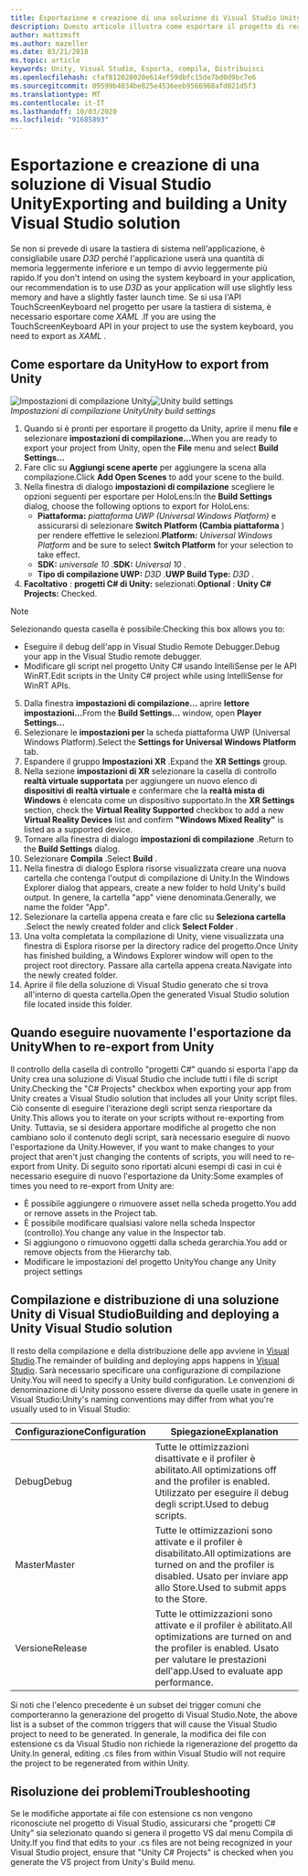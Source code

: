 ```yaml
---
title: Esportazione e creazione di una soluzione di Visual Studio Unity
description: Questo articolo illustra come esportare il progetto di realtà mista da Unity, in modo da poter compilare e distribuire in Visual Studio.
author: mattzmsft
ms.author: mazeller
ms.date: 03/21/2018
ms.topic: article
keywords: Unity, Visual Studio, Esporta, compila, Distribuisci
ms.openlocfilehash: cfaf812020020e614ef59dbfc15de7bd0d9bc7e6
ms.sourcegitcommit: 09599b4034be825e4536eeb9566968afd021d5f3
ms.translationtype: MT
ms.contentlocale: it-IT
ms.lasthandoff: 10/03/2020
ms.locfileid: "91685893"
---
```

# <a name="exporting-and-building-a-unity-visual-studio-solution"></a><span data-ttu-id="9df63-104">Esportazione e creazione di una soluzione di Visual Studio Unity</span><span class="sxs-lookup"><span data-stu-id="9df63-104">Exporting and building a Unity Visual Studio solution</span></span>

<span data-ttu-id="9df63-105">Se non si prevede di usare la tastiera di sistema nell'applicazione, è consigliabile usare *D3D* perché l'applicazione userà una quantità di memoria leggermente inferiore e un tempo di avvio leggermente più rapido.</span><span class="sxs-lookup"><span data-stu-id="9df63-105">If you don't intend on using the system keyboard in your application, our recommendation is to use *D3D* as your application will use slightly less memory and have a slightly faster launch time.</span></span> <span data-ttu-id="9df63-106">Se si usa l'API TouchScreenKeyboard nel progetto per usare la tastiera di sistema, è necessario esportare come *XAML* .</span><span class="sxs-lookup"><span data-stu-id="9df63-106">If you are using the TouchScreenKeyboard API in your project to use the system keyboard, you need to export as *XAML* .</span></span>

## <a name="how-to-export-from-unity"></a><span data-ttu-id="9df63-107">Come esportare da Unity</span><span class="sxs-lookup"><span data-stu-id="9df63-107">How to export from Unity</span></span>

<span data-ttu-id="9df63-108">![Impostazioni di compilazione Unity](images/unitybuildsettings-300px.png)</span><span class="sxs-lookup"><span data-stu-id="9df63-108">![Unity build settings](images/unitybuildsettings-300px.png)</span></span><br>
<span data-ttu-id="9df63-109">*Impostazioni di compilazione Unity*</span><span class="sxs-lookup"><span data-stu-id="9df63-109">*Unity build settings*</span></span>

1. <span data-ttu-id="9df63-110">Quando si è pronti per esportare il progetto da Unity, aprire il menu **file** e selezionare **impostazioni di compilazione...**</span><span class="sxs-lookup"><span data-stu-id="9df63-110">When you are ready to export your project from Unity, open the **File** menu and select **Build Settings...**</span></span>
2. <span data-ttu-id="9df63-111">Fare clic su **Aggiungi scene aperte** per aggiungere la scena alla compilazione.</span><span class="sxs-lookup"><span data-stu-id="9df63-111">Click **Add Open Scenes** to add your scene to the build.</span></span>
3. <span data-ttu-id="9df63-112">Nella finestra di dialogo **impostazioni di compilazione** scegliere le opzioni seguenti per esportare per HoloLens:</span><span class="sxs-lookup"><span data-stu-id="9df63-112">In the **Build Settings** dialog, choose the following options to export for HoloLens:</span></span>
   * <span data-ttu-id="9df63-113">**Piattaforma:** *piattaforma UWP (Universal Windows Platform)* e assicurarsi di selezionare **Switch Platform (Cambia piattaforma** ) per rendere effettive le selezioni.</span><span class="sxs-lookup"><span data-stu-id="9df63-113">**Platform:** *Universal Windows Platform* and be sure to select **Switch Platform** for your selection to take effect.</span></span>
   * <span data-ttu-id="9df63-114">**SDK:** *universale 10* .</span><span class="sxs-lookup"><span data-stu-id="9df63-114">**SDK:** *Universal 10* .</span></span>
   * <span data-ttu-id="9df63-115">**Tipo di compilazione UWP:** *D3D* .</span><span class="sxs-lookup"><span data-stu-id="9df63-115">**UWP Build Type:** *D3D* .</span></span>
4. <span data-ttu-id="9df63-116">**Facoltativo** : **progetti C# di Unity:** selezionati.</span><span class="sxs-lookup"><span data-stu-id="9df63-116">**Optional** : **Unity C# Projects:** Checked.</span></span>

>[!NOTE]
><span data-ttu-id="9df63-117">Selezionando questa casella è possibile:</span><span class="sxs-lookup"><span data-stu-id="9df63-117">Checking this box allows you to:</span></span>
>* <span data-ttu-id="9df63-118">Eseguire il debug dell'app in Visual Studio Remote Debugger.</span><span class="sxs-lookup"><span data-stu-id="9df63-118">Debug your app in the Visual Studio remote debugger.</span></span>
>* <span data-ttu-id="9df63-119">Modificare gli script nel progetto Unity C# usando IntelliSense per le API WinRT.</span><span class="sxs-lookup"><span data-stu-id="9df63-119">Edit scripts in the Unity C# project while using IntelliSense for WinRT APIs.</span></span>

5. <span data-ttu-id="9df63-120">Dalla finestra **impostazioni di compilazione...** aprire **lettore impostazioni...**</span><span class="sxs-lookup"><span data-stu-id="9df63-120">From the **Build Settings...** window, open **Player Settings...**</span></span>
6. <span data-ttu-id="9df63-121">Selezionare le **impostazioni per** la scheda piattaforma UWP (Universal Windows Platform).</span><span class="sxs-lookup"><span data-stu-id="9df63-121">Select the **Settings for Universal Windows Platform** tab.</span></span>
7. <span data-ttu-id="9df63-122">Espandere il gruppo **Impostazioni XR** .</span><span class="sxs-lookup"><span data-stu-id="9df63-122">Expand the **XR Settings** group.</span></span>
8. <span data-ttu-id="9df63-123">Nella sezione **impostazioni di XR** selezionare la casella di controllo **realtà virtuale supportata** per aggiungere un nuovo elenco di **dispositivi di realtà virtuale** e confermare che la **realtà mista di Windows** è elencata come un dispositivo supportato.</span><span class="sxs-lookup"><span data-stu-id="9df63-123">In the **XR Settings** section, check the **Virtual Reality Supported** checkbox to add a new **Virtual Reality Devices** list and confirm **"Windows Mixed Reality"** is listed as a supported device.</span></span>
9. <span data-ttu-id="9df63-124">Tornare alla finestra di dialogo **impostazioni di compilazione** .</span><span class="sxs-lookup"><span data-stu-id="9df63-124">Return to the **Build Settings** dialog.</span></span>
10. <span data-ttu-id="9df63-125">Selezionare **Compila** .</span><span class="sxs-lookup"><span data-stu-id="9df63-125">Select **Build** .</span></span>
11. <span data-ttu-id="9df63-126">Nella finestra di dialogo Esplora risorse visualizzata creare una nuova cartella che contenga l'output di compilazione di Unity.</span><span class="sxs-lookup"><span data-stu-id="9df63-126">In the Windows Explorer dialog that appears, create a new folder to hold Unity's build output.</span></span> <span data-ttu-id="9df63-127">In genere, la cartella "app" viene denominata.</span><span class="sxs-lookup"><span data-stu-id="9df63-127">Generally, we name the folder "App".</span></span>
12. <span data-ttu-id="9df63-128">Selezionare la cartella appena creata e fare clic su **Seleziona cartella** .</span><span class="sxs-lookup"><span data-stu-id="9df63-128">Select the newly created folder and click **Select Folder** .</span></span>
13. <span data-ttu-id="9df63-129">Una volta completata la compilazione di Unity, viene visualizzata una finestra di Esplora risorse per la directory radice del progetto.</span><span class="sxs-lookup"><span data-stu-id="9df63-129">Once Unity has finished building, a Windows Explorer window will open to the project root directory.</span></span> <span data-ttu-id="9df63-130">Passare alla cartella appena creata.</span><span class="sxs-lookup"><span data-stu-id="9df63-130">Navigate into the newly created folder.</span></span>
14. <span data-ttu-id="9df63-131">Aprire il file della soluzione di Visual Studio generato che si trova all'interno di questa cartella.</span><span class="sxs-lookup"><span data-stu-id="9df63-131">Open the generated Visual Studio solution file located inside this folder.</span></span>

## <a name="when-to-re-export-from-unity"></a><span data-ttu-id="9df63-132">Quando eseguire nuovamente l'esportazione da Unity</span><span class="sxs-lookup"><span data-stu-id="9df63-132">When to re-export from Unity</span></span>

<span data-ttu-id="9df63-133">Il controllo della casella di controllo "progetti C#" quando si esporta l'app da Unity crea una soluzione di Visual Studio che include tutti i file di script Unity.</span><span class="sxs-lookup"><span data-stu-id="9df63-133">Checking the "C# Projects" checkbox when exporting your app from Unity creates a Visual Studio solution that includes all your Unity script files.</span></span> <span data-ttu-id="9df63-134">Ciò consente di eseguire l'iterazione degli script senza riesportare da Unity.</span><span class="sxs-lookup"><span data-stu-id="9df63-134">This allows you to iterate on your scripts without re-exporting from Unity.</span></span> <span data-ttu-id="9df63-135">Tuttavia, se si desidera apportare modifiche al progetto che non cambiano solo il contenuto degli script, sarà necessario eseguire di nuovo l'esportazione da Unity.</span><span class="sxs-lookup"><span data-stu-id="9df63-135">However, if you want to make changes to your project that aren't just changing the contents of scripts, you will need to re-export from Unity.</span></span> <span data-ttu-id="9df63-136">Di seguito sono riportati alcuni esempi di casi in cui è necessario eseguire di nuovo l'esportazione da Unity:</span><span class="sxs-lookup"><span data-stu-id="9df63-136">Some examples of times you need to re-export from Unity are:</span></span>
* <span data-ttu-id="9df63-137">È possibile aggiungere o rimuovere asset nella scheda progetto.</span><span class="sxs-lookup"><span data-stu-id="9df63-137">You add or remove assets in the Project tab.</span></span>
* <span data-ttu-id="9df63-138">È possibile modificare qualsiasi valore nella scheda Inspector (controllo).</span><span class="sxs-lookup"><span data-stu-id="9df63-138">You change any value in the Inspector tab.</span></span>
* <span data-ttu-id="9df63-139">Si aggiungono o rimuovono oggetti dalla scheda gerarchia.</span><span class="sxs-lookup"><span data-stu-id="9df63-139">You add or remove objects from the Hierarchy tab.</span></span>
* <span data-ttu-id="9df63-140">Modificare le impostazioni del progetto Unity</span><span class="sxs-lookup"><span data-stu-id="9df63-140">You change any Unity project settings</span></span>

## <a name="building-and-deploying-a-unity-visual-studio-solution"></a><span data-ttu-id="9df63-141">Compilazione e distribuzione di una soluzione Unity di Visual Studio</span><span class="sxs-lookup"><span data-stu-id="9df63-141">Building and deploying a Unity Visual Studio solution</span></span>

<span data-ttu-id="9df63-142">Il resto della compilazione e della distribuzione delle app avviene in [Visual Studio](../platform-capabilities-and-apis/using-visual-studio.md).</span><span class="sxs-lookup"><span data-stu-id="9df63-142">The remainder of building and deploying apps happens in [Visual Studio](../platform-capabilities-and-apis/using-visual-studio.md).</span></span> <span data-ttu-id="9df63-143">Sarà necessario specificare una configurazione di compilazione Unity.</span><span class="sxs-lookup"><span data-stu-id="9df63-143">You will need to specify a Unity build configuration.</span></span> <span data-ttu-id="9df63-144">Le convenzioni di denominazione di Unity possono essere diverse da quelle usate in genere in Visual Studio:</span><span class="sxs-lookup"><span data-stu-id="9df63-144">Unity's naming conventions may differ from what you're usually used to in Visual Studio:</span></span>

|  <span data-ttu-id="9df63-145">Configurazione</span><span class="sxs-lookup"><span data-stu-id="9df63-145">Configuration</span></span>  |  <span data-ttu-id="9df63-146">Spiegazione</span><span class="sxs-lookup"><span data-stu-id="9df63-146">Explanation</span></span> | 
|----------|----------|
|  <span data-ttu-id="9df63-147">Debug</span><span class="sxs-lookup"><span data-stu-id="9df63-147">Debug</span></span>  |  <span data-ttu-id="9df63-148">Tutte le ottimizzazioni disattivate e il profiler è abilitato.</span><span class="sxs-lookup"><span data-stu-id="9df63-148">All optimizations off and the profiler is enabled.</span></span> <span data-ttu-id="9df63-149">Utilizzato per eseguire il debug degli script.</span><span class="sxs-lookup"><span data-stu-id="9df63-149">Used to debug scripts.</span></span> | 
|  <span data-ttu-id="9df63-150">Master</span><span class="sxs-lookup"><span data-stu-id="9df63-150">Master</span></span>  |  <span data-ttu-id="9df63-151">Tutte le ottimizzazioni sono attivate e il profiler è disabilitato.</span><span class="sxs-lookup"><span data-stu-id="9df63-151">All optimizations are turned on and the profiler is disabled.</span></span> <span data-ttu-id="9df63-152">Usato per inviare app allo Store.</span><span class="sxs-lookup"><span data-stu-id="9df63-152">Used to submit apps to the Store.</span></span> | 
|  <span data-ttu-id="9df63-153">Versione</span><span class="sxs-lookup"><span data-stu-id="9df63-153">Release</span></span>  |  <span data-ttu-id="9df63-154">Tutte le ottimizzazioni sono attivate e il profiler è abilitato.</span><span class="sxs-lookup"><span data-stu-id="9df63-154">All optimizations are turned on and the profiler is enabled.</span></span> <span data-ttu-id="9df63-155">Usato per valutare le prestazioni dell'app.</span><span class="sxs-lookup"><span data-stu-id="9df63-155">Used to evaluate app performance.</span></span> | 

<span data-ttu-id="9df63-156">Si noti che l'elenco precedente è un subset dei trigger comuni che comporteranno la generazione del progetto di Visual Studio.</span><span class="sxs-lookup"><span data-stu-id="9df63-156">Note, the above list is a subset of the common triggers that will cause the Visual Studio project to need to be generated.</span></span> <span data-ttu-id="9df63-157">In generale, la modifica dei file con estensione cs da Visual Studio non richiede la rigenerazione del progetto da Unity.</span><span class="sxs-lookup"><span data-stu-id="9df63-157">In general, editing .cs files from within Visual Studio will not require the project to be regenerated from within Unity.</span></span>

## <a name="troubleshooting"></a><span data-ttu-id="9df63-158">Risoluzione dei problemi</span><span class="sxs-lookup"><span data-stu-id="9df63-158">Troubleshooting</span></span>

<span data-ttu-id="9df63-159">Se le modifiche apportate ai file con estensione cs non vengono riconosciute nel progetto di Visual Studio, assicurarsi che "progetti C# Unity" sia selezionato quando si genera il progetto VS dal menu Compila di Unity.</span><span class="sxs-lookup"><span data-stu-id="9df63-159">If you find that edits to your .cs files are not being recognized in your Visual Studio project, ensure that "Unity C# Projects" is checked when you generate the VS project from Unity's Build menu.</span></span>
